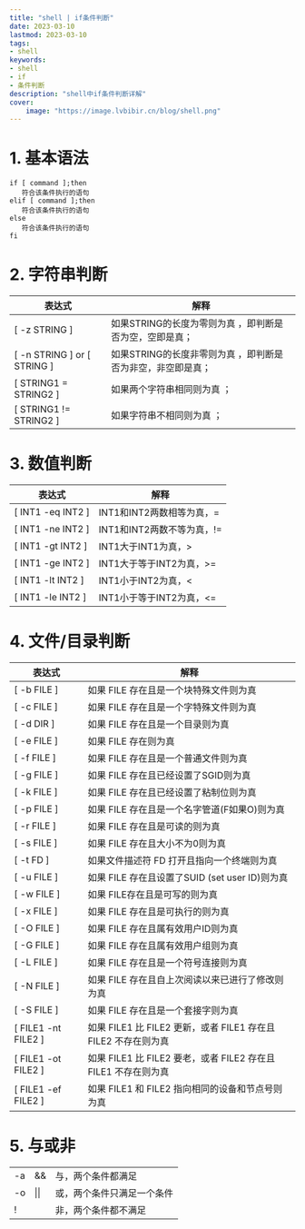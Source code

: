```yaml
---
title: "shell | if条件判断" 
date: 2023-03-10
lastmod: 2023-03-10
tags: 
- shell
keywords:
- shell
- if
- 条件判断
description: "shell中if条件判断详解" 
cover:
    image: "https://image.lvbibir.cn/blog/shell.png" 
---
```


# 1. 基本语法

```shell
if [ command ];then
   符合该条件执行的语句
elif [ command ];then
   符合该条件执行的语句
else
   符合该条件执行的语句
fi
```

# 2. 字符串判断

| 表达式                      | 解释                                                        |
| --------------------------- | ----------------------------------------------------------- |
| [ -z STRING ]               | 如果STRING的长度为零则为真 ，即判断是否为空，空即是真；     |
| [ -n STRING ] or [ STRING ] | 如果STRING的长度非零则为真 ，即判断是否为非空，非空即是真； |
| [ STRING1 = STRING2 ]       | 如果两个字符串相同则为真 ；                                 |
| [ STRING1 != STRING2 ]      | 如果字符串不相同则为真 ；                                   |

# 3. 数值判断

| 表达式            | 解释                       |
| ----------------- | -------------------------- |
| [ INT1 -eq INT2 ] | INT1和INT2两数相等为真，=  |
| [ INT1 -ne INT2 ] | INT1和INT2两数不等为真，!= |
| [ INT1 -gt INT2 ] | INT1大于INT1为真，>        |
| [ INT1 -ge INT2 ] | INT1大于等于INT2为真，>=   |
| [ INT1 -lt INT2 ] | INT1小于INT2为真，<        |
| [ INT1 -le INT2 ] | INT1小于等于INT2为真，<=   |

# 4. 文件/目录判断

| 表达式 | 解释 |
| ------ | ---- |
| [ -b FILE ] | 如果 FILE 存在且是一个块特殊文件则为真 |
| [ -c FILE ] | 如果 FILE 存在且是一个字特殊文件则为真 |
| [ -d DIR ] | 如果 FILE 存在且是一个目录则为真 |
| [ -e FILE ] | 如果 FILE 存在则为真 |
| [ -f FILE ] | 如果 FILE 存在且是一个普通文件则为真 |
| [ -g FILE ] | 如果 FILE 存在且已经设置了SGID则为真 |
| [ -k FILE ] | 如果 FILE 存在且已经设置了粘制位则为真 |
| [ -p FILE ] | 如果 FILE 存在且是一个名字管道(F如果O)则为真 |
| [ -r FILE ] | 如果 FILE 存在且是可读的则为真 |
| [ -s FILE ] | 如果 FILE 存在且大小不为0则为真 |
| [ -t FD ] | 如果文件描述符 FD 打开且指向一个终端则为真 |
| [ -u FILE ] | 如果 FILE 存在且设置了SUID (set user ID)则为真 |
| [ -w FILE ] | 如果 FILE存在且是可写的则为真 |
| [ -x FILE ] | 如果 FILE 存在且是可执行的则为真 |
| [ -O FILE ] | 如果 FILE 存在且属有效用户ID则为真 |
| [ -G FILE ] | 如果 FILE 存在且属有效用户组则为真 |
| [ -L FILE ] | 如果 FILE 存在且是一个符号连接则为真 |
| [ -N FILE ] | 如果 FILE 存在且自上次阅读以来已进行了修改则为真 |
| [ -S FILE ] | 如果 FILE 存在且是一个套接字则为真 |
| [ FILE1 -nt FILE2 ] | 如果 FILE1 比 FILE2 更新，或者 FILE1 存在且 FILE2 不存在则为真 |
| [ FILE1 -ot FILE2 ] | 如果 FILE1 比 FILE2 要老，或者 FILE2 存在且 FILE1 不存在则为真 |
| [ FILE1 -ef FILE2 ] | 如果 FILE1 和 FILE2 指向相同的设备和节点号则为真 |

# 5. 与或非

|      |      |                            |
| ---- | ---- | -------------------------- |
| -a   | &&   | 与，两个条件都满足         |
| -o   | \|\| | 或，两个条件只满足一个条件 |
| !    |      | 非，两个条件都不满足       |

